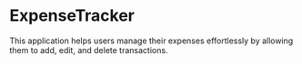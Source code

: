 # ExpenseTracker
This application helps users manage their expenses effortlessly by allowing them to add, edit, and delete transactions.
